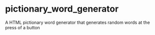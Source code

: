 # pictionary_word_generator
A HTML pictionary word generator that generates random words at the press of a button
